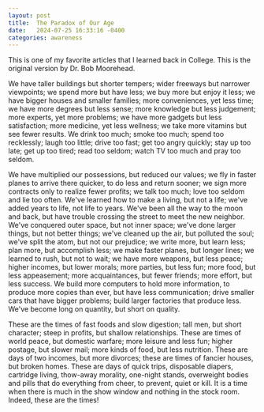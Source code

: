 ```yaml
---
layout: post
title:  The Paradox of Our Age
date:   2024-07-25 16:33:16 -0400
categories: awareness
---
```



This is one of my favorite articles that I learned back in College. This is the original version by Dr. Bob Moorehead.

We have taller buildings but shorter tempers; wider freeways but narrower viewpoints; we spend more but have less; we buy more but enjoy it less; we have bigger houses and smaller families; more conveniences, yet less time; we have more degrees but less sense; more knowledge but less judgement; more experts, yet more problems; we have more gadgets but less satisfaction; more medicine, yet less wellness; we take more vitamins but see fewer results. We drink too much; smoke too much; spend too recklessly; laugh too little; drive too fast; get too angry quickly; stay up too late; get up too tired; read too seldom; watch TV too much and pray too seldom.

We have multiplied our possessions, but reduced our values; we fly in faster planes to arrive there quicker, to do less and return sooner; we sign more contracts only to realize fewer profits; we talk too much; love too seldom and lie too often. We've learned how to make a living, but not a life; we've added years to life, not life to years. We've been all the way to the moon and back, but have trouble crossing the street to meet the new neighbor. We've conquered outer space, but not inner space; we've done larger things, but not better things; we've cleaned up the air, but polluted the soul; we've split the atom, but not our prejudice; we write more, but learn less; plan more, but accomplish less; we make faster planes, but longer lines; we learned to rush, but not to wait; we have more weapons, but less peace; higher incomes, but lower morals; more parties, but less fun; more food, but less appeasement; more acquaintances, but fewer friends; more effort, but less success. We build more computers to hold more information, to produce more copies than ever, but have less communication; drive smaller cars that have bigger problems; build larger factories that produce less. We've become long on quantity, but short on quality.

These are the times of fast foods and slow digestion; tall men, but short character; steep in profits, but shallow relationships. These are times of world peace, but domestic warfare; more leisure and less fun; higher postage, but slower mail; more kinds of food, but less nutrition. These are days of two incomes, but more divorces; these are times of fancier houses, but broken homes. These are days of quick trips, disposable diapers, cartridge living, thow-away morality, one-night stands, overweight bodies and pills that do everything from cheer, to prevent, quiet or kill. It is a time when there is much in the show window and nothing in the stock room. Indeed, these are the times!

